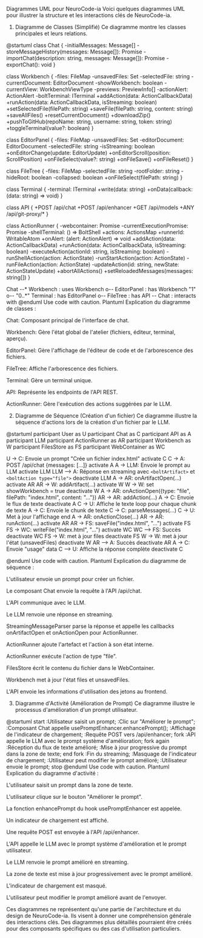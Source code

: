 Diagrammes UML pour NeuroCode-ia
Voici quelques diagrammes UML pour illustrer la structure et les interactions clés de NeuroCode-ia.

1. Diagramme de Classes (Simplifié)
Ce diagramme montre les classes principales et leurs relations.

@startuml
class Chat {
  -initialMessages: Message[]
  -storeMessageHistory(messages: Message[]): Promise<void>
  -importChat(description: string, messages: Message[]): Promise<void>
  -exportChat(): void
}

class Workbench {
  -files: FileMap
  -unsavedFiles: Set<string>
  -selectedFile: string
  -currentDocument: EditorDocument
  -showWorkbench: boolean
  -currentView: WorkbenchViewType
  -previews: PreviewInfo[]
  -actionAlert: ActionAlert
  -boltTerminal: ITerminal
  +addAction(data: ActionCallbackData)
  +runAction(data: ActionCallbackData, isStreaming: boolean)
  +setSelectedFile(filePath: string)
  +saveFile(filePath: string, content: string)
  +saveAllFiles()
  +resetCurrentDocument()
  +downloadZip()
  +pushToGitHub(repoName: string, username: string, token: string)
  +toggleTerminal(value?: boolean)
}

class EditorPanel {
  -files: FileMap
  -unsavedFiles: Set<string>
  -editorDocument: EditorDocument
  -selectedFile: string
  -isStreaming: boolean
  +onEditorChange(update: EditorUpdate)
  +onEditorScroll(position: ScrollPosition)
  +onFileSelect(value?: string)
  +onFileSave()
  +onFileReset()
}

class FileTree {
  -files: FileMap
  -selectedFile: string
  -rootFolder: string
  -hideRoot: boolean
  -collapsed: boolean
  +onFileSelect(filePath: string)
}

class Terminal {
  -terminal: ITerminal
  +write(data: string)
  +onData(callback: (data: string) => void)
}

class API {
  +POST /api/chat
  +POST /api/enhancer
  +GET /api/models
  +ANY /api/git-proxy/*
}

class ActionRunner {
  -webcontainer: Promise<WebContainer>
  -currentExecutionPromise: Promise<void>
  -shellTerminal: () => BoltShell
  +actions: ActionsMap
  +runnerId: WritableAtom<string>
  +onAlert: (alert: ActionAlert) => void
  +addAction(data: ActionCallbackData)
  +runAction(data: ActionCallbackData, isStreaming: boolean)
  -executeAction(actionId: string, isStreaming: boolean)
  -runShellAction(action: ActionState)
  -runStartAction(action: ActionState)
  -runFileAction(action: ActionState)
  -updateAction(id: string, newState: ActionStateUpdate)
  +abortAllActions()
  +setReloadedMessages(messages: string[])
}

Chat --* Workbench : uses
Workbench o-- EditorPanel : has
Workbench "1" o-- "0..*" Terminal : has
EditorPanel o-- FileTree : has
API -- Chat : interacts with
@enduml
Use code with caution.
Plantuml
Explication du diagramme de classes :

Chat: Composant principal de l'interface de chat.

Workbench: Gère l'état global de l'atelier (fichiers, éditeur, terminal, aperçu).

EditorPanel: Gère l'affichage de l'éditeur de code et de l'arborescence des fichiers.

FileTree: Affiche l'arborescence des fichiers.

Terminal: Gère un terminal unique.

API: Représente les endpoints de l'API REST.

ActionRunner: Gère l'exécution des actions suggérées par le LLM.

2. Diagramme de Séquence (Création d'un fichier)
Ce diagramme illustre la séquence d'actions lors de la création d'un fichier par le LLM.

@startuml
participant User as U
participant Chat as C
participant API as A
participant LLM
participant ActionRunner as AR
participant Workbench as W
participant FilesStore as FS
participant WebContainer as WC

U -> C: Envoie un prompt "Crée un fichier index.html"
activate C
C -> A: POST /api/chat {messages: [...]}
activate A
A -> LLM: Envoie le prompt au LLM
activate LLM
LLM --> A: Réponse en streaming avec `<boltArtifact>` et `<boltAction type="file">`
deactivate LLM
A -> AR: onArtifactOpen(...)
activate AR
AR -> W: addArtifact(...)
activate W
W -> W: set showWorkbench = true
deactivate W
A -> AR: onActionOpen({type: "file", filePath: "index.html", content: "..."})
AR -> AR: addAction(...)
A -> C: Envoie le flux de texte
deactivate A
C -> U: Affiche le texte
loop pour chaque chunk de texte
  A -> C: Envoie le chunk de texte
  C -> C: parseMessages(...)
  C -> U: Met à jour l'affichage
end
A -> AR: onActionClose(...)
AR -> AR: runAction(...)
activate AR
AR -> FS: saveFile("index.html", "...")
activate FS
FS -> WC: writeFile("index.html", "...")
activate WC
WC --> FS: Succès
deactivate WC
FS -> W: met à jour files
deactivate FS
W -> W: met à jour l'état (unsavedFiles)
deactivate W
AR --> A: Succès
deactivate AR
A -> C: Envoie "usage" data
C --> U: Affiche la réponse complète
deactivate C

@enduml
Use code with caution.
Plantuml
Explication du diagramme de séquence :

L'utilisateur envoie un prompt pour créer un fichier.

Le composant Chat envoie la requête à l'API /api/chat.

L'API communique avec le LLM.

Le LLM renvoie une réponse en streaming.

StreamingMessageParser parse la réponse et appelle les callbacks onArtifactOpen et onActionOpen pour ActionRunner.

ActionRunner ajoute l'artefact et l'action à son état interne.

ActionRunner exécute l'action de type "file".

FilesStore écrit le contenu du fichier dans le WebContainer.

Workbench met à jour l'état files et unsavedFiles.

L'API envoie les informations d'utilisation des jetons au frontend.

3. Diagramme d'Activité (Amélioration de Prompt)
Ce diagramme illustre le processus d'amélioration d'un prompt utilisateur.

@startuml
start
:Utilisateur saisit un prompt;
:Clic sur "Améliorer le prompt";
:Composant Chat appelle usePromptEnhancer.enhancePrompt();
:Affichage de l'indicateur de chargement;
:Requête POST vers /api/enhancer;
fork
    :API appelle le LLM avec le prompt système d'amélioration;
fork again
    :Réception du flux de texte amélioré;
    :Mise à jour progressive du prompt dans la zone de texte;
end fork
:Fin du streaming;
:Masquage de l'indicateur de chargement;
:Utilisateur peut modifier le prompt amélioré;
:Utilisateur envoie le prompt;
stop
@enduml
Use code with caution.
Plantuml
Explication du diagramme d'activité :

L'utilisateur saisit un prompt dans la zone de texte.

L'utilisateur clique sur le bouton "Améliorer le prompt".

La fonction enhancePrompt du hook usePromptEnhancer est appelée.

Un indicateur de chargement est affiché.

Une requête POST est envoyée à l'API /api/enhancer.

L'API appelle le LLM avec le prompt système d'amélioration et le prompt utilisateur.

Le LLM renvoie le prompt amélioré en streaming.

La zone de texte est mise à jour progressivement avec le prompt amélioré.

L'indicateur de chargement est masqué.

L'utilisateur peut modifier le prompt amélioré avant de l'envoyer.

Ces diagrammes ne représentent qu'une partie de l'architecture et du design de NeuroCode-ia. Ils visent à donner une compréhension générale des interactions clés. Des diagrammes plus détaillés pourraient être créés pour des composants spécifiques ou des cas d'utilisation particuliers.